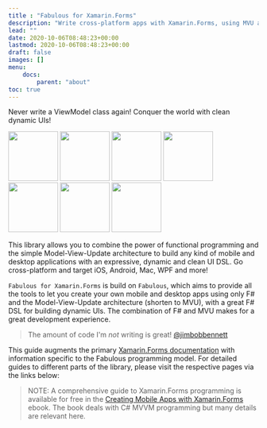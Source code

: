 ```yaml
---
title : "Fabulous for Xamarin.Forms"
description: "Write cross-platform apps with Xamarin.Forms, using MVU architecture and dynamic UI"
lead: ""
date: 2020-10-06T08:48:23+00:00
lastmod: 2020-10-06T08:48:23+00:00
draft: false
images: []
menu:
    docs:
        parent: "about"
toc: true
---
```


Never write a ViewModel class again!  Conquer the world with clean dynamic UIs!

<img src="https://user-images.githubusercontent.com/7204669/39318922-57c95174-4977-11e8-94a9-cc385101ce5d.png" width="100"> <img src="https://user-images.githubusercontent.com/7204669/39318926-59f844e6-4977-11e8-9834-325a6517ced6.png" width="100"> <img src="https://user-images.githubusercontent.com/7204669/39318929-5b66c776-4977-11e8-8317-ee1c121301d4.png" width="100"> <img src="https://user-images.githubusercontent.com/7204669/39318934-5cbe3c3a-4977-11e8-92aa-c3fdf644b01c.png" width="100"> <img src="https://user-images.githubusercontent.com/7204669/39318936-5e2380bc-4977-11e8-8912-f078744a2bde.png" width="100"> <img src="https://user-images.githubusercontent.com/7204669/39318938-5f6ec4f4-4977-11e8-97a9-779edd3594bc.png" width="100"> <img src="https://user-images.githubusercontent.com/7204669/39318941-60c1b0f0-4977-11e8-8a4a-57e17ef8c6ec.png" width="100">

This library allows you to combine the power of functional programming and the simple Model-View-Update architecture to build any kind of mobile and desktop applications with an expressive, dynamic and clean UI DSL. Go cross-platform and target iOS, Android, Mac, WPF and more!

`Fabulous for Xamarin.Forms` is build on `Fabulous`, which aims to provide all the tools to let you create your own mobile and desktop apps using only F# and the Model-View-Update architecture (shorten to MVU), with a great F# DSL for building dynamic UIs.
The combination of F# and MVU makes for a great development experience.

> The amount of code I'm *not* writing is great!  [@jimbobbennett](https://github.com/jimbobbennett/)

This guide augments the primary [Xamarin.Forms documentation](https://docs.microsoft.com/xamarin/xamarin-forms/) with information
specific to the Fabulous programming model. For detailed guides to different parts of the library, please visit the respective pages via the links below:

> NOTE: A comprehensive guide to Xamarin.Forms programming is available for free
in the [Creating Mobile Apps with Xamarin.Forms](https://docs.microsoft.com/xamarin/xamarin-forms/creating-mobile-apps-xamarin-forms/) ebook.
The book deals with C# MVVM programming but many details are relevant here.
